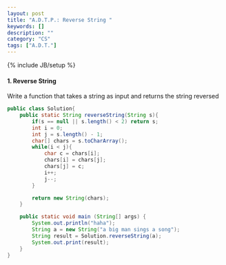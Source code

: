 ```yaml
---
layout: post
title: "A.D.T.P.: Reverse String "
keywords: []
description: ""
category: "CS"
tags: ["A.D.T."]
---
```

{% include JB/setup %}

#### 1. Reverse String
Write a function that takes a string as input and returns the string reversed

```java
public class Solution{
    public static String reverseString(String s){
        if(s == null || s.length() < 2) return s;
        int i = 0;
        int j = s.length() - 1;
        char[] chars = s.toCharArray();
        while(i < j){
            char c = chars[i];
            chars[i] = chars[j];
            chars[j] = c;
            i++;
            j--;
        }

        return new String(chars);
    }

    public static void main (String[] args) {
        System.out.println("haha");
        String a = new String("a big man sings a song");
        String result = Solution.reverseString(a);
        System.out.print(result);
    }
}

```


